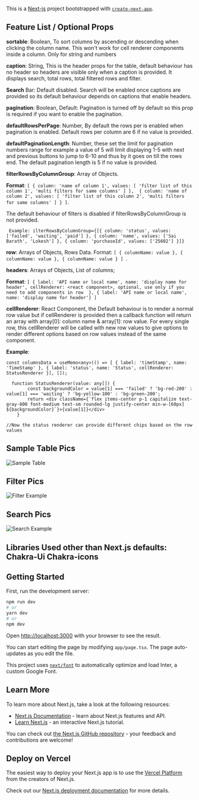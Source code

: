 This is a [Next-js](https://nextjs.org/) project bootstrapped with [`create-next-app`](https://github.com/vercel/next.js/tree/canary/packages/create-next-app).

## Feature List / Optional Props

**sortable**: Boolean, To sort columns by ascending or descending when clicking the column name. This won't work for cell renderer components inside a column. Only for string and numbers


**caption**: String, This is the header props for the table, default behaviour has no header so headers are visible only when a caption is provided. It displays search, total rows, total filtered rows and filter.


**Search** Bar: Default disabled. Search will be enabled once captions are provided so its default behaviour depends on captions that enable headers.


**pagination**: Boolean, Default: Pagination is turned off by default so this prop is required if you want to enable the pagination.


**defaultRowsPerPage**: Number, By default the rows per is enabled when pagination is enabled. Default rows per column are 6 if no value is provided.


**defaultPaginationLength**: Number, these set the limit for pagination numbers range for example a value of 5 will limit displaying 1-5 with next and previous buttons to jump to 6-10 and thus by it goes on till the rows end. The default pagination length is 5 if no value is provided.


**filterRowsByColumnGroup**: Array of Objects.

**Format**: ```[ { column: 'name of column 1', values: [ 'filter list of this column 1', 'multi filters for same columns' ] },  { column: 'name of column 2', values: [ 'filter list of this column 2', 'multi filters for same columns' ] } ]```.

The default behaviour of filters is disabled if filterRowsByColumnGroup is not provided. 

``` Example: ilterRowsByColumnGroup={[{ column: 'status', values: ['failed', 'waiting', 'paid'] }, { column: 'name', values: ['Sai Barath', 'Lokesh'] }, { column: 'purchaseId', values: ['25602'] }]}```


**row**: Arrays of Objects, Rows Data. Format: ```[ { columnName: value }, { columnName: value }, { columnName: value } ] ```.


**headers**: Arrays of Objects, List of columns;

**Format**: ```[ { label: 'API name or local name', name: 'display name for header', cellRenderer: <react component>, optional, use only if you need to add components in row  }, { label: 'API name or local name', name: 'display name for header'} ]```

**cellRenderer**: React Component, the Default behaviour is to render a normal row value but if cellRenderer is provided then a callback function will return an array with array[0]: column name & array[1]: row value. For every single row, this cellRenderer will be called with new row values to give options to render different options based on row values instead of the same component.

**Example**:

```
const columnsData = useMemo<any>(() => [ { label: 'timeStamp', name: 'TimeStamp' }, { label: 'status', name: 'Status', cellRenderer: StatusRenderer }], []);

  function StatusRenderer(value: any[]) {
        const backgroundColor = value[1] === 'failed' ? 'bg-red-200' : value[1] === 'waiting' ? 'bg-yellow-100' : 'bg-green-200';
        return <div className={`flex items-center p-1 capitalize text-gray-800 font-medium text-sm rounded-lg justify-center min-w-[60px] ${backgroundColor}`}>{value[1]}</div>
    }

//Now the status renderer can provide different chips based on the row values

```
## Sample Table Pics

![Sample Table](https://github.com/SaiBarathR/Custom-Table/assets/58382813/8bea2f71-a85f-4405-bdfc-d4a816c48b89)

## Filter Pics

![Filter Example](https://github.com/SaiBarathR/Custom-Table/assets/58382813/d9907af6-1461-4874-8db9-2babf5908120)

## Search Pics

![Search Example](https://github.com/SaiBarathR/Custom-Table/assets/58382813/5d9574dc-ca1d-4aa0-9e40-51f31d3386cf)

## Libraries Used other than Next.js defaults: Chakra-Ui Chakra-icons

## Getting Started

First, run the development server:

```bash
npm run dev
# or
yarn dev
# or
npm dev
```

Open [http://localhost:3000](http://localhost:3000) with your browser to see the result.

You can start editing the page by modifying `app/page.tsx`. The page auto-updates as you edit the file.

This project uses [`next/font`](https://nextjs.org/docs/basic-features/font-optimization) to automatically optimize and load Inter, a custom Google Font.

## Learn More

To learn more about Next.js, take a look at the following resources:

- [Next.js Documentation](https://nextjs.org/docs) - learn about Next.js features and API.
- [Learn Next.js](https://nextjs.org/learn) - an interactive Next.js tutorial.

You can check out [the Next.js GitHub repository](https://github.com/vercel/next.js/) - your feedback and contributions are welcome!

## Deploy on Vercel

The easiest way to deploy your Next.js app is to use the [Vercel Platform](https://vercel.com/new?utm_medium=default-template&filter=next.js&utm_source=create-next-app&utm_campaign=create-next-app-readme) from the creators of Next.js.

Check out our [Next.js deployment documentation](https://nextjs.org/docs/deployment) for more details.
